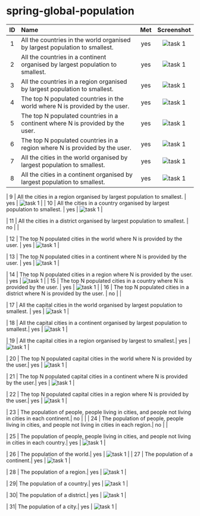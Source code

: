 # spring-global-population

| ID  | Name                                                                          | Met |            Screenshot             |
| :-: | :---------------------------------------------------------------------------- | :-: | :-------------------------------: |
|  1  | All the countries in the world organised by largest population to smallest.   | yes | ![task 1](/screenshots/task1.png) |
|  2  | All the countries in a continent organised by largest population to smallest. | yes | ![task 1](/screenshots/task2.png) |
|  3  | All the countries in a region organised by largest population to smallest.    | yes | ![task 1](/screenshots/task3.png) |
|  4  | The top N populated countries in the world where N is provided by the user.   | yes | ![task 1](/screenshots/task4.png) |
|  5  | The top N populated countries in a continent where N is provided by the user. | yes | ![task 1](/screenshots/task5.png) |
|  6  | The top N populated countries in a region where N is provided by the user.    | yes | ![task 1](/screenshots/task6.png) |
|  7  | All the cities in the world organised by largest population to smallest.      | yes | ![task 1](/screenshots/task7.png) |
|  8  | All the cities in a continent organised by largest population to smallest.    | yes | ![task 1](/screenshots/task8.png) |

| 9 | All the cities in a region organised by largest population to smallest. | yes | ![task 1](/screenshots/task9.png) |
| 10 | All the cities in a country organised by largest population to smallest. | yes | ![task 1](/screenshots/task10.png) |

| 11 | All the cities in a district organised by largest population to smallest. | no | |

| 12 | The top N populated cities in the world where N is provided by the user. | yes | ![task 1](/screenshots/task12.png) |

| 13 | The top N populated cities in a continent where N is provided by the user. | yes | ![task 1](/screenshots/task13.png) |

| 14 | The top N populated cities in a region where N is provided by the user. | yes | ![task 1](/screenshots/task14.png) |
| 15 | The top N populated cities in a country where N is provided by the user. | yes | ![task 1](/screenshots/task15.png) |
| 16 | The top N populated cities in a district where N is provided by the user. | no | |

| 17 | All the capital cities in the world organised by largest population to smallest. | yes | ![task 1](/screenshots/task17.png) |

| 18 | All the capital cities in a continent organised by largest population to smallest.| yes | ![task 1](/screenshots/task18.png) |

| 19 | All the capital cities in a region organised by largest to smallest.| yes | ![task 1](/screenshots/task19.png) |

| 20 | The top N populated capital cities in the world where N is provided by the user.| yes | ![task 1](/screenshots/task20.png) |

| 21 | The top N populated capital cities in a continent where N is provided by the user.| yes | ![task 1](/screenshots/task21.png) |

| 22 | The top N populated capital cities in a region where N is provided by the user.| yes | ![task 1](/screenshots/task1.png) |

| 23 | The population of people, people living in cities, and people not living in cities in each continent.| no | |
| 24 | The population of people, people living in cities, and people not living in cities in each region.| no | |

| 25 | The population of people, people living in cities, and people not living in cities in each country.| yes | ![task 1](/screenshots/task1.png) |

| 26 | The population of the world.| yes | ![task 1](/screenshots/task26.png) |
| 27 | The population of a continent.| yes | ![task 1](/screenshots/task27.png) |

| 28 | The population of a region.| yes | ![task 1](/screenshots/task28.png) |

| 29| The population of a country.| yes | ![task 1](/screenshots/task29.png) |

| 30| The population of a district.| yes | ![task 1](/screenshots/task30.png) |

| 31| The population of a city.| yes | ![task 1](/screenshots/task31.png) |
